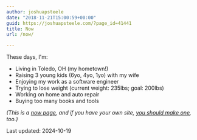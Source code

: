 ```yaml
---
author: joshuapsteele
date: "2018-11-21T15:00:59+00:00"
guid: https://joshuapsteele.com/?page_id=41441
title: Now
url: /now/

---
```


These days, I'm:

- Living in Toledo, OH (my hometown!)
- Raising 3 young kids (6yo, 4yo, 1yo) with my wife
- Enjoying my work as a software engineer
- Trying to lose weight (current weight: 235lbs; goal: 200lbs)
- Working on home and auto repair
- Buying too many books and tools

*(This is a [now page](https://nownownow.com/about), and if you have your own site, [you should make one](https://nownownow.com/about), too.)*

Last updated: 2024-10-19
